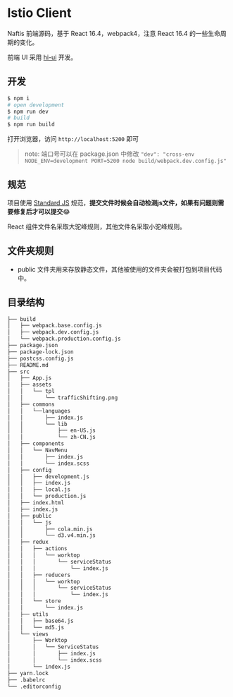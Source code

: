 # Istio Client

Naftis 前端源码，基于 React 16.4，webpack4，注意 React 16.4 的一些生命周期的变化。

前端 UI 采用 [hi-ui](https://www.npmjs.com/package/@hi-ui/hiui) 开发。

## 开发

```sh
$ npm i
# open development
$ npm run dev
# build
$ npm run build
```

打开浏览器，访问 `http://localhost:5200` 即可

> note: 端口号可以在 package.json 中修改 `"dev": "cross-env NODE_ENV=development PORT=5200 node build/webpack.dev.config.js"`

## 规范

项目使用 [Standard JS](https://standardjs.com/readme-zhcn.html) 规范，**提交文件时候会自动检测js文件，如果有问题则需要修复后才可以提交**😂

React 组件文件名采取大驼峰规则，其他文件名采取小驼峰规则。

## 文件夹规则

* public 文件夹用来存放静态文件，其他被使用的文件夹会被打包到项目代码中。

## 目录结构

```sh
├── build
│   ├── webpack.base.config.js
│   ├── webpack.dev.config.js
│   └── webpack.production.config.js
├── package.json
├── package-lock.json
├── postcss.config.js
├── README.md
├── src
│   ├── App.js
│   ├── assets
│   │   └── tpl
│   │       └── trafficShifting.png
│   ├── commons
│   │   └──languages
│   │       ├── index.js
│   │       └── lib
│   │           ├── en-US.js
│   │           └── zh-CN.js
│   ├── components
│   │   └── NavMenu
│   │       ├── index.js
│   │       └── index.scss
│   ├── config
│   │   ├── development.js
│   │   ├── index.js
│   │   ├── local.js
│   │   └── production.js
│   ├── index.html
│   ├── index.js
│   ├── public
│   │   └── js
│   │       ├── cola.min.js
│   │       └── d3.v4.min.js
│   ├── redux
│   │   ├── actions
│   │   │   └── worktop
│   │   │       └── serviceStatus
│   │   │           └── index.js
│   │   ├── reducers
│   │   │   └── worktop
│   │   │       └── serviceStatus
│   │   │           └── index.js
│   │   └── store
│   │       └── index.js
│   ├── utils
│   │   ├── base64.js
│   │   └── md5.js
│   └── views
│       ├── Worktop
│       │   └── ServiceStatus
│       │       ├── index.js
│       │       └── index.scss
│       └── index.js
├── yarn.lock
├── .babelrc
└── .editorconfig
```
